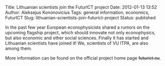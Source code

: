 Title: Lithuanian scientists join the FuturICT project
Date: 2012-01-13 13:52
Author: Aleksejus Kononovicius
Tags: general information, economics, FuturICT
Slug: lithuanian-scientists-join-futurict-project
Status: published

In
the past few year European econophysicists shared a rumors on the
upcoming flagship project, which should innovate not only econophysics,
but also economic and other social sciences. Finally it has started and
Lithuanian scientists have joined it! We, scientists of VU ITPA, are
also among them.

More information can be found on the official project home page
<del>futurict.eu</del>.
